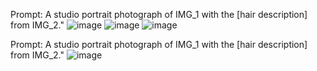 Prompt: A studio portrait photograph of IMG_1 with the [hair description] from IMG_2."
![image](https://github.com/user-attachments/assets/35c74545-f856-4d89-9e12-57958b1a743d)
![image](https://github.com/user-attachments/assets/963a2f97-4041-4092-8982-fa3f36d78fc1)
![image](https://github.com/user-attachments/assets/4a273319-be6d-46d1-840c-aed6ea543374)

Prompt: A studio portrait photograph of IMG_1 with the [hair description] from IMG_2."
![image](https://github.com/user-attachments/assets/b5b2a5c4-3328-4a1d-aba3-e2b361903134)
